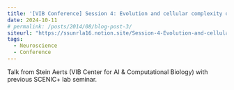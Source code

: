 ```yaml
---
title: '[VIB Conference] Session 4: Evolution and cellular complexity of the brain'
date: 2024-10-11
# permalink: /posts/2014/08/blog-post-3/
siteurl: "https://ssunrla16.notion.site/Session-4-Evolution-and-cellular-complexity-of-the-brain-1422e869bf9d802ea03ae15222cc98b5?pvs=4"
tags:
  - Neuroscience
  - Conference
---
```


Talk from Stein Aerts (VIB Center for AI & Computational Biology) with previous SCENIC+ lab seminar.
